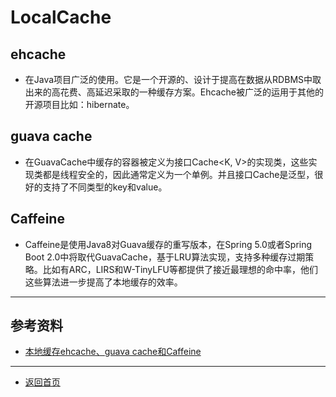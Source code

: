 # LocalCache

## ehcache
  - 在Java项目广泛的使用。它是一个开源的、设计于提高在数据从RDBMS中取出来的高花费、高延迟采取的一种缓存方案。Ehcache被广泛的运用于其他的开源项目比如：hibernate。

## guava cache
  - 在GuavaCache中缓存的容器被定义为接口Cache<K, V>的实现类，这些实现类都是线程安全的，因此通常定义为一个单例。并且接口Cache是泛型，很好的支持了不同类型的key和value。


## Caffeine
  - Caffeine是使用Java8对Guava缓存的重写版本，在Spring 5.0或者Spring Boot 2.0中将取代GuavaCache，基于LRU算法实现，支持多种缓存过期策略。比如有ARC，LIRS和W-TinyLFU等都提供了接近最理想的命中率，他们这些算法进一步提高了本地缓存的效率。

---

## 参考资料
  - [本地缓存ehcache、guava cache和Caffeine](https://blog.csdn.net/weixin_42578444/article/details/80878611)

---
- [返回首页](../../README.md)